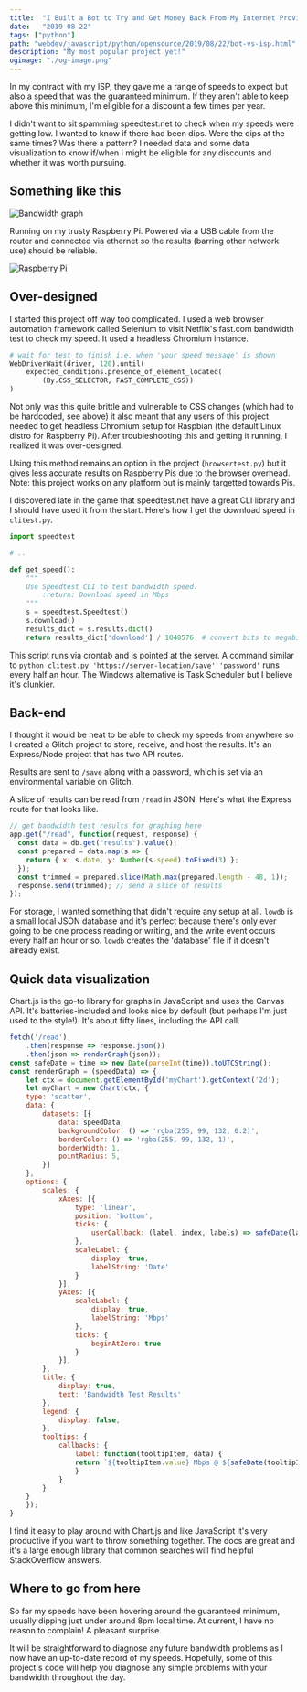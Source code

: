 ```yaml
---
title:  "I Built a Bot to Try and Get Money Back From My Internet Provider"
date:   "2019-08-22"
tags: ["python"]
path: "webdev/javascript/python/opensource/2019/08/22/bot-vs-isp.html"
description: "My most popular project yet!"
ogimage: "./og-image.png"
---
```


In my contract with my ISP, they gave me a range of speeds to expect but also a speed that was the guaranteed minimum. If they aren't able to keep above this minimum, I'm eligible for a discount a few times per year.

I didn't want to sit spamming speedtest.net to check when my speeds were getting low. I wanted to know if there had been dips. Were the dips at the same times? Was there a pattern? I needed data and some data visualization to know if/when I might be eligible for any discounts and whether it was worth pursuing.

## Something like this

![Bandwidth graph](bandwidth-results.png)

Running on my trusty Raspberry Pi. Powered via a USB cable from the router and connected via ethernet so the results (barring other network use) should be reliable.

![Raspberry Pi](bandwidth-pi.jpg)

## Over-designed

I started this project off way too complicated. I used a web browser automation framework called Selenium to visit Netflix's fast.com bandwidth test to check my speed. It used a headless Chromium instance.

```python
# wait for test to finish i.e. when 'your speed message' is shown
WebDriverWait(driver, 120).until(
    expected_conditions.presence_of_element_located(
        (By.CSS_SELECTOR, FAST_COMPLETE_CSS))
)
```

Not only was this quite brittle and vulnerable to CSS changes (which had to be hardcoded, see above) it also meant that any users of this project needed to get headless Chromium setup for Raspbian (the default Linux distro for Raspberry Pi). After troubleshooting this and getting it running, I realized it was over-designed.

Using this method remains an option in the project (`browsertest.py`) but it gives less accurate results on Raspberry Pis due to the browser overhead. Note: this project works on any platform but is mainly targetted towards Pis.

I discovered late in the game that speedtest.net have a great CLI library and I should have used it from the start. Here's how I get the download speed in `clitest.py`.

```python
import speedtest

# ..

def get_speed():
    """
    Use Speedtest CLI to test bandwidth speed.
        :return: Download speed in Mbps
    """
    s = speedtest.Speedtest()
    s.download()
    results_dict = s.results.dict()
    return results_dict['download'] / 1048576  # convert bits to megabits
```

This script runs via crontab and is pointed at the server. A command similar to `python clitest.py 'https://server-location/save' 'password'` runs every half an hour. The Windows alternative is Task Scheduler but I believe it's clunkier. 

## Back-end

I thought it would be neat to be able to check my speeds from anywhere so I created a Glitch project to store, receive, and host the results. It's an Express/Node project that has two API routes.

Results are sent to `/save` along with a password, which is set via an environmental variable on Glitch.

A slice of results can be read from `/read` in JSON. Here's what the Express route for that looks like.

```javascript
// get bandwidth test results for graphing here
app.get("/read", function(request, response) {
  const data = db.get("results").value();
  const prepared = data.map(s => {
    return { x: s.date, y: Number(s.speed).toFixed(3) };
  });
  const trimmed = prepared.slice(Math.max(prepared.length - 48, 1));
  response.send(trimmed); // send a slice of results
});
```

For storage, I wanted something that didn't require any setup at all. `lowdb` is a small local JSON database and it's perfect because there's only ever going to be one process reading or writing, and the write event occurs every half an hour or so. `lowdb` creates the 'database' file if it doesn't already exist.

## Quick data visualization

Chart.js is the go-to library for graphs in JavaScript and uses the Canvas API. It's batteries-included and looks nice by default (but perhaps I'm just used to the style!). It's about fifty lines, including the API call.

```javascript
fetch('/read')
    .then(response => response.json())
    .then(json => renderGraph(json));
const safeDate = time => new Date(parseInt(time)).toUTCString();
const renderGraph = (speedData) => {
    let ctx = document.getElementById('myChart').getContext('2d');
    let myChart = new Chart(ctx, {
    type: 'scatter',
    data: {
        datasets: [{
            data: speedData,
            backgroundColor: () => 'rgba(255, 99, 132, 0.2)',
            borderColor: () => 'rgba(255, 99, 132, 1)',
            borderWidth: 1,
            pointRadius: 5,
        }]
    },
    options: {
        scales: {
            xAxes: [{
                type: 'linear',
                position: 'bottom',
                ticks: {
                    userCallback: (label, index, labels) => safeDate(label)
                },
                scaleLabel: {
                    display: true,
                    labelString: 'Date'
                }
            }],
            yAxes: [{
                scaleLabel: {
                    display: true,
                    labelString: 'Mbps'
                },
                ticks: {
                    beginAtZero: true
                }
            }],
        },
        title: {
            display: true,
            text: 'Bandwidth Test Results'
        },
        legend: {
            display: false,
        },
        tooltips: {
            callbacks: {
                label: function(tooltipItem, data) {
                return `${tooltipItem.value} Mbps @ ${safeDate(tooltipItem.label)}`;
                }
            }
        }
    }
    });
}
```

I find it easy to play around with Chart.js and like JavaScript it's very productive if you want to throw something together. The docs are great and it's a large enough library that common searches will find helpful StackOverflow answers.

## Where to go from here

So far my speeds have been hovering around the guaranteed minimum, usually dipping just under around 8pm local time. At current, I have no reason to complain! A pleasant surprise.

It will be straightforward to diagnose any future bandwidth problems as I now have an up-to-date record of my speeds. Hopefully, some of this project's code will help you diagnose any simple problems with your bandwidth throughout the day.
